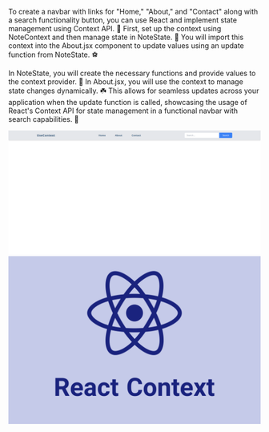 To create a navbar with links for "Home," "About," and "Contact" along with a search functionality button, you can use React and implement state management using Context API. 🏡 First, set up the context using NoteContext and then manage state in NoteState. 🚀 You will import this context into the About.jsx component to update values using an update function from NoteState. ⚽

In NoteState, you will create the necessary functions and provide values to the context provider. 🌟 In About.jsx, you will use the context to manage state changes dynamically. ☘️ This allows for seamless updates across your application when the update function is called, showcasing the usage of React's Context API for state management in a functional navbar with search capabilities. 🎐

![Alt Text](./6.png)
![Alt Text](./7.png)
